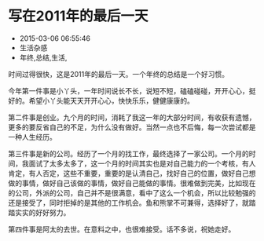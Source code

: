 # 写在2011年的最后一天
- 2015-03-06 06:55:46
- 生活杂感
- 年终,总结,生活,

<!--markdown-->时间过得很快，这是2011年的最后一天。一个年终的总结是一个好习惯。


<!--more-->


今年第一件事是小丫头，一年时间说长不长，说短不短，磕磕碰碰，开开心心，挺好的。希望小丫头能天天开开心心，快快乐乐，健健康康的。

第二件事是创业。九个月的时间，消耗了我这一年的大部分时间，有收获有遗憾，更多的要反省自己的不足，为什么没有做好。当然一点也不后悔，每一次尝试都是一种人生经历。

第三件事是新的公司。经历了一个月的找工作，最终选择了一家公司。一个月的时间，我面试了太多太多了，这一个月的时间其实也是对自己能力的一个考核，有人肯定，有人否定，这些不重要，重要的是认清自己，找好自己的位置，做好自己想做的事情，做好自己该做的事情，做好自己能做的事情。很难做到完美，比如现在的公司，外派的公司，自己并不是很满意，看中了这么一个机会，所以比较勉强的还是接受了，同时拒掉的是其他的工作机会。鱼和熊掌不可兼得，选择好了，就踏踏实实的好好努力。

第四件事是阿太的去世。在意料之中，也很难接受。话不多说，祝她走好。